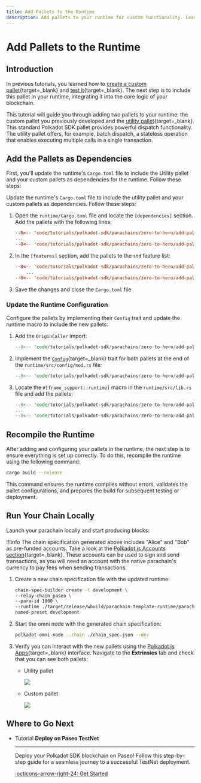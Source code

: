 ```yaml
---
title: Add Pallets to the Runtime
description: Add pallets to your runtime for custom functionality. Learn to configure and integrate pallets in Polkadot SDK-based blockchains.
---
```


# Add Pallets to the Runtime

## Introduction

In previous tutorials, you learned how to [create a custom pallet](/tutorials/polkadot-sdk/parachains/zero-to-hero/build-custom-pallet/){target=\_blank} and [test it](/tutorials/polkadot-sdk/parachains/zero-to-hero/pallet-unit-testing/){target=\_blank}. The next step is to include this pallet in your runtime, integrating it into the core logic of your blockchain.

This tutorial will guide you through adding two pallets to your runtime: the custom pallet you previously developed and the [utility pallet](https://paritytech.github.io/polkadot-sdk/master/pallet_utility/index.html){target=\_blank}. This standard Polkadot SDK pallet provides powerful dispatch functionality. The utility pallet offers, for example, batch dispatch, a stateless operation that enables executing multiple calls in a single transaction.

## Add the Pallets as Dependencies

First, you'll update the runtime's `Cargo.toml` file to include the Utility pallet and your custom pallets as dependencies for the runtime. Follow these steps:

Update the runtime's `Cargo.toml` file to include the utility pallet and your custom pallets as dependencies. Follow these steps:

1. Open the `runtime/Cargo.toml` file and locate the `[dependencies]` section. Add the pallets with the following lines:

    ```toml hl_lines="3-4"
    --8<-- 'code/tutorials/polkadot-sdk/parachains/zero-to-hero/add-pallets-to-runtime/Cargo.toml:19:19'
    ...
    --8<-- 'code/tutorials/polkadot-sdk/parachains/zero-to-hero/add-pallets-to-runtime/Cargo.toml:74:75'
    ```

2. In the `[features]` section, add the pallets to the `std` feature list:

    ```toml hl_lines="5-6"
    --8<-- 'code/tutorials/polkadot-sdk/parachains/zero-to-hero/add-pallets-to-runtime/Cargo.toml:77:79'
        ...
    --8<-- 'code/tutorials/polkadot-sdk/parachains/zero-to-hero/add-pallets-to-runtime/Cargo.toml:132:133'
    ```

3. Save the changes and close the `Cargo.toml` file

### Update the Runtime Configuration

Configure the pallets by implementing their `Config` trait and update the runtime macro to include the new pallets:

1. Add the `OriginCaller` import:
    ```rust
    --8<-- 'code/tutorials/polkadot-sdk/parachains/zero-to-hero/add-pallets-to-runtime/config-mod.rs:64:64'
    ```

2. Implement the [`Config`](https://paritytech.github.io/polkadot-sdk/master/pallet_utility/pallet/trait.Config.html){target=\_blank} trait for both pallets at the end of the `runtime/src/config/mod.rs` file:

    ```rust
    --8<-- 'code/tutorials/polkadot-sdk/parachains/zero-to-hero/add-pallets-to-runtime/config-mod.rs:313'
    ```

3. Locate the `#[frame_support::runtime]` macro in the `runtime/src/lib.rs` file and add the pallets:

    ```rust hl_lines="5-9"
    --8<-- 'code/tutorials/polkadot-sdk/parachains/zero-to-hero/add-pallets-to-runtime/lib.rs:250:252'
    ...
    --8<-- 'code/tutorials/polkadot-sdk/parachains/zero-to-hero/add-pallets-to-runtime/lib.rs:312:317'
    ```

## Recompile the Runtime

After adding and configuring your pallets in the runtime, the next step is to ensure everything is set up correctly. To do this, recompile the runtime using the following command:

```bash
cargo build --release
```

This command ensures the runtime compiles without errors, validates the pallet configurations, and prepares the build for subsequent testing or deployment.

## Run Your Chain Locally

Launch your parachain locally and start producing blocks:

!!!info 
    The chain specification generated above includes "Alice" and "Bob" as pre-funded accounts. Take a look at the [Polkadot.js Accounts section](https://polkadot.js.org/apps/#/accounts){target=\_blank}. These accounts can be used to sign and send transactions, as you will need an account with the native parachain's currency to pay fees when sending transactions.

1. Create a new chain specification file with the updated runtime:

    ```bash
    chain-spec-builder create -t development \
    --relay-chain paseo \
    --para-id 1000 \
    --runtime ./target/release/wbuild/parachain-template-runtime/parachain_template_runtime.compact.compressed.wasm \
    named-preset development
    ```

2. Start the omni node with the generated chain specification:

    ```bash
    polkadot-omni-node --chain ./chain_spec.json --dev
    ```

3. Verify you can interact with the new pallets using the [Polkadot.js Apps](https://polkadot.js.org/apps/?rpc=ws%3A%2F%2F127.0.0.1%3A9944#/extrinsics){target=\_blank} interface. Navigate to the **Extrinsics** tab and check that you can see both pallets:
    - Utility pallet

        ![](/images/tutorials/polkadot-sdk/parachains/zero-to-hero/add-pallets-to-runtime/add-pallets-to-runtime-1.webp)
    

    - Custom pallet

        ![](/images/tutorials/polkadot-sdk/parachains/zero-to-hero/add-pallets-to-runtime/add-pallets-to-runtime-2.webp)

## Where to Go Next

<div class="grid cards" markdown>

-   <span class="badge tutorial">Tutorial</span> __Deploy on Paseo TestNet__

    ---

    Deploy your Polkadot SDK blockchain on Paseo! Follow this step-by-step guide for a seamless journey to a successful TestNet deployment.

    [:octicons-arrow-right-24: Get Started](/tutorials/polkadot-sdk/parachains/zero-to-hero/deploy-to-testnet/)

</div>
